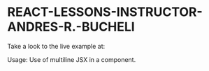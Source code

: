 # REACT-LESSONS-INSTRUCTOR-ANDRES-R.-BUCHELI

Take a look to the live example at:



Usage: Use of multiline JSX in a component.
